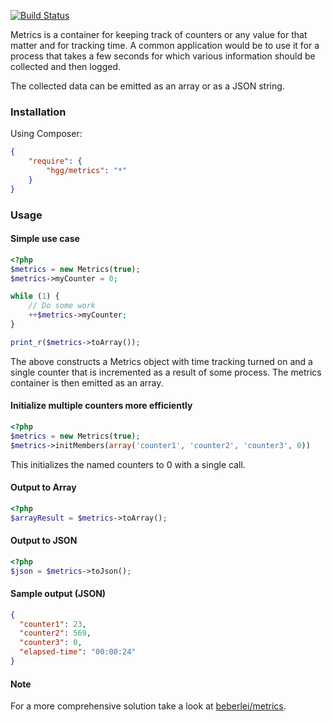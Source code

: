 [![Build Status](https://travis-ci.org/hglattergotz/metrics.png)](https://travis-ci.org/hglattergotz/metrics)

Metrics is a container for keeping track of counters or any value for that
matter and for tracking time. A common application would be to use it for a
process that takes a few seconds for which various information should be
collected and then logged.

The collected data can be emitted as an array or as a JSON string.

### Installation

Using Composer:

```json
{
    "require": {
        "hgg/metrics": "*"
    }
}
```

### Usage

#### Simple use case

```php
<?php
$metrics = new Metrics(true);
$metrics->myCounter = 0;

while (1) {
    // Do some work
    ++$metrics->myCounter;
}

print_r($metrics->toArray());
```

The above constructs a Metrics object with time tracking turned on and a single
counter that is incremented as a result of some process. The metrics container
is then emitted as an array.

#### Initialize multiple counters more efficiently

```php
<?php
$metrics = new Metrics(true);
$metrics->initMembers(array('counter1', 'counter2', 'counter3', 0))
```
This initializes the named counters to 0 with a single call.

#### Output to Array

```php
<?php
$arrayResult = $metrics->toArray();
```

#### Output to JSON

```php
<?php
$json = $metrics->toJson();
```

#### Sample output (JSON)

```json
{
  "counter1": 23,
  "counter2": 569,
  "counter3": 0,
  "elapsed-time": "00:00:24"
}
```

#### Note

For a more comprehensive solution take a look at [beberlei/metrics](http://github.com/beberlei/metrics).
